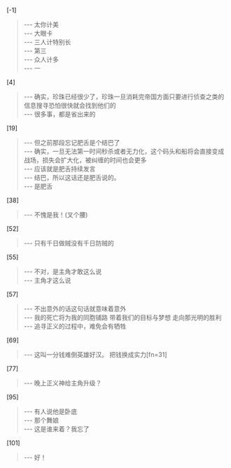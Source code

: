 
[-1] 
>--- 太你计美<br>
>--- 大眼卡<br>
>--- 三人计特别长<br>
>--- 第三<br>
>--- 众人计多<br>
>--- 一<br>

[4] 
>--- 确实，珍珠已经很少了，珍珠一旦消耗完帝国方面只要进行侦查之类的信息搜寻恐怕很快就会找到他们的<br>
>--- 很多事，都是省出来的<br>

[19] 
>--- 但之前那段忘记肥舌是个结巴了<br>
>--- 确实，一旦无法第一时间秒杀或者无力化，这个码头和船将会直接变成战场，损失会扩大化，被纠缠的时间也会更多<br>
>--- 应该就是肥舌持续发言<br>
>--- 结巴，所以这话还是肥舌说的。<br>
>--- 是肥舌<br>

[38] 
>--- 不愧是我！(叉个腰)<br>

[52] 
>--- 只有千日做贼没有千日防贼的<br>

[55] 
>--- 不对，是主角才敢这么说<br>
>--- 主角才这么说<br>

[57] 
>--- 不出意外的话这句话就意味着意外<br>
>--- 我的死亡将为我的同胞铺路  带着我们的目标与梦想 走向那光明的胜利<br>
>--- 追寻正义的过程中，难免会有牺牲<br>

[69] 
>--- 这叫一分钱难倒英雄好汉。
把钱换成实力[fn=31]<br>

[77] 
>--- 晚上正义神给主角升级？<br>

[95] 
>--- 有人说他是卧底<br>
>--- 那个舞娘<br>
>--- 这是谁来着？我忘了<br>

[101] 
>--- 好！<br>
